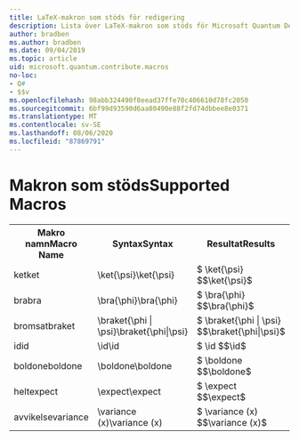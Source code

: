```yaml
---
title: LaTeX-makron som stöds för redigering
description: Lista över LaTeX-makron som stöds för Microsoft Quantum Development Kit-dokumentationen.
author: bradben
ms.author: bradben
ms.date: 09/04/2019
ms.topic: article
uid: microsoft.quantum.contribute.macros
no-loc:
- Q#
- $$v
ms.openlocfilehash: 98abb324490f8eead37ffe70c406610d78fc2050
ms.sourcegitcommit: 6bf99d93590d6aa80490e88f2fd74dbbee8e0371
ms.translationtype: MT
ms.contentlocale: sv-SE
ms.lasthandoff: 08/06/2020
ms.locfileid: "87869791"
---
```

# <a name="supported-macros"></a><span data-ttu-id="e6206-103">Makron som stöds</span><span class="sxs-lookup"><span data-stu-id="e6206-103">Supported Macros</span></span>

<table>
<tr><th><span data-ttu-id="e6206-104">Makro namn</span><span class="sxs-lookup"><span data-stu-id="e6206-104">Macro Name</span></span></th><th><span data-ttu-id="e6206-105">Syntax</span><span class="sxs-lookup"><span data-stu-id="e6206-105">Syntax</span></span></th><th><span data-ttu-id="e6206-106">Resultat</span><span class="sxs-lookup"><span data-stu-id="e6206-106">Results</span></span></th></tr>
<tr><td><span data-ttu-id="e6206-107">ket</span><span class="sxs-lookup"><span data-stu-id="e6206-107">ket</span></span></td><td><span data-ttu-id="e6206-108">\ket{\psi}</span><span class="sxs-lookup"><span data-stu-id="e6206-108">\ket{\psi}</span></span></td><td><span data-ttu-id="e6206-109">$ \ket{\psi} $</span><span class="sxs-lookup"><span data-stu-id="e6206-109">$\ket{\psi}$</span></span></td></tr>
<tr><td><span data-ttu-id="e6206-110">bra</span><span class="sxs-lookup"><span data-stu-id="e6206-110">bra</span></span></td><td><span data-ttu-id="e6206-111">\bra{\phi}</span><span class="sxs-lookup"><span data-stu-id="e6206-111">\bra{\phi}</span></span></td><td><span data-ttu-id="e6206-112">$ \bra{\phi} $</span><span class="sxs-lookup"><span data-stu-id="e6206-112">$\bra{\phi}$</span></span></td></tr>
<tr><td><span data-ttu-id="e6206-113">bromsat</span><span class="sxs-lookup"><span data-stu-id="e6206-113">braket</span></span></td><td><span data-ttu-id="e6206-114">\braket{\phi | \psi}</span><span class="sxs-lookup"><span data-stu-id="e6206-114">\braket{\phi|\psi}</span></span></td><td><span data-ttu-id="e6206-115">$ \braket{\phi | \psi} $</span><span class="sxs-lookup"><span data-stu-id="e6206-115">$\braket{\phi|\psi}$</span></span></td></tr>
<tr><td><span data-ttu-id="e6206-116">id</span><span class="sxs-lookup"><span data-stu-id="e6206-116">id</span></span></td><td><span data-ttu-id="e6206-117">\id</span><span class="sxs-lookup"><span data-stu-id="e6206-117">\id</span></span></td><td><span data-ttu-id="e6206-118">$ \id $</span><span class="sxs-lookup"><span data-stu-id="e6206-118">$\id$</span></span></td></tr>
<tr><td><span data-ttu-id="e6206-119">boldone</span><span class="sxs-lookup"><span data-stu-id="e6206-119">boldone</span></span></td><td><span data-ttu-id="e6206-120">\boldone</span><span class="sxs-lookup"><span data-stu-id="e6206-120">\boldone</span></span></td><td><span data-ttu-id="e6206-121">$ \boldone $</span><span class="sxs-lookup"><span data-stu-id="e6206-121">$\boldone$</span></span></td></tr>
<tr><td><span data-ttu-id="e6206-122">helt</span><span class="sxs-lookup"><span data-stu-id="e6206-122">expect</span></span></td><td><span data-ttu-id="e6206-123">\expect</span><span class="sxs-lookup"><span data-stu-id="e6206-123">\expect</span></span></td><td><span data-ttu-id="e6206-124">$ \expect $</span><span class="sxs-lookup"><span data-stu-id="e6206-124">$\expect$</span></span></td></tr>
<tr><td><span data-ttu-id="e6206-125">avvikelse</span><span class="sxs-lookup"><span data-stu-id="e6206-125">variance</span></span></td><td><span data-ttu-id="e6206-126">\variance (x)</span><span class="sxs-lookup"><span data-stu-id="e6206-126">\variance (x)</span></span></td><td><span data-ttu-id="e6206-127">$ \variance (x) $</span><span class="sxs-lookup"><span data-stu-id="e6206-127">$\variance (x)$</span></span></td></tr>
</table>